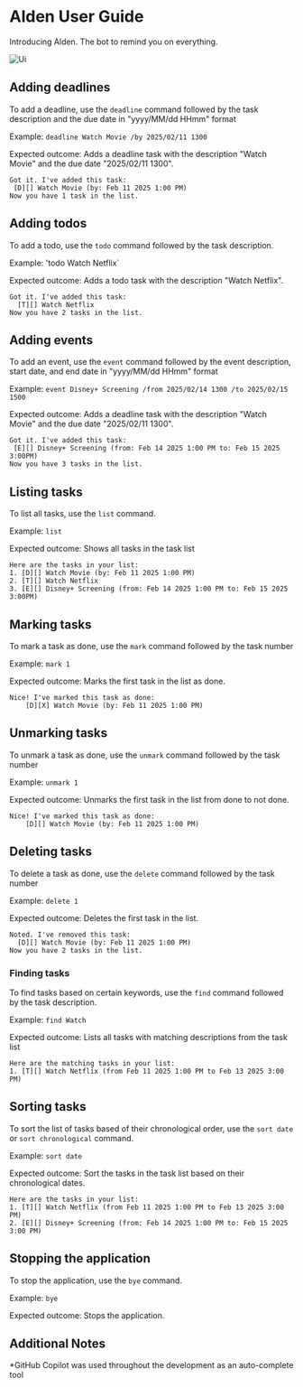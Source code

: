 # Alden User Guide

Introducing Alden. The bot to remind you on everything.

![Ui](https://github.com/user-attachments/assets/4c1266d2-2fdc-4038-aa23-b7b89b1c3a06)

## Adding deadlines

To add a deadline, use the `deadline` command followed by the task description and the due date in "yyyy/MM/dd HHmm" format

Example: `deadline Watch Movie /by 2025/02/11 1300`

Expected outcome: Adds a deadline task with the description "Watch Movie" and the due date "2025/02/11 1300".

```
Got it. I've added this task:
 [D][] Watch Movie (by: Feb 11 2025 1:00 PM)
Now you have 1 task in the list.
```

## Adding todos

To add a todo, use the `todo` command followed by the task description. 

Example: 'todo Watch Netflix`

Expected outcome: Adds a todo task with the description "Watch Netflix". 

```
Got it. I've added this task:
  [T][] Watch Netflix
Now you have 2 tasks in the list.
```

## Adding events

To add an event, use the `event` command followed by the event description, start date, and end date in "yyyy/MM/dd HHmm" format

Example: `event Disney+ Screening /from 2025/02/14 1300 /to 2025/02/15 1500`

Expected outcome: Adds a deadline task with the description "Watch Movie" and the due date "2025/02/11 1300".

```
Got it. I've added this task:
 [E][] Disney+ Screening (from: Feb 14 2025 1:00 PM to: Feb 15 2025 3:00PM)
Now you have 3 tasks in the list.
```

## Listing tasks

To list all tasks, use the `list` command.

Example: `list`

Expected outcome: Shows all tasks in the task list

```
Here are the tasks in your list:
1. [D][] Watch Movie (by: Feb 11 2025 1:00 PM)
2. [T][] Watch Netflix
3. [E][] Disney+ Screening (from: Feb 14 2025 1:00 PM to: Feb 15 2025 3:00PM)
```

## Marking tasks

To mark a task as done, use the `mark` command followed by the task number

Example: `mark 1`

Expected outcome: Marks the first task in the list as done.

```
Nice! I've marked this task as done:
    [D][X] Watch Movie (by: Feb 11 2025 1:00 PM)
```


## Unmarking tasks

To unmark a task as done, use the `unmark` command followed by the task number

Example: `unmark 1`

Expected outcome: Unmarks the first task in the list from done to not done.

```
Nice! I've marked this task as done:
    [D][] Watch Movie (by: Feb 11 2025 1:00 PM)
```


## Deleting tasks

To delete a task as done, use the `delete` command followed by the task number

Example: `delete 1`

Expected outcome: Deletes the first task in the list.

```
Noted. I've removed this task:
  [D][] Watch Movie (by: Feb 11 2025 1:00 PM)
Now you have 2 tasks in the list.
```

### Finding tasks 
To find tasks based on certain keywords, use the `find` command followed by the task description. 

Example: `find Watch`

Expected outcome: Lists all tasks with matching descriptions from the task list

```
Here are the matching tasks in your list:
1. [T][] Watch Netflix (from Feb 11 2025 1:00 PM to Feb 13 2025 3:00 PM)
```
 
## Sorting tasks
To sort the list of tasks based of their chronological order, use the `sort date` or `sort chronological` command.

Example: `sort date`

Expected outcome: Sort the tasks in the task list based on their chronological dates.

```
Here are the tasks in your list:
1. [T][] Watch Netflix (from Feb 11 2025 1:00 PM to Feb 13 2025 3:00 PM)
2. [E][] Disney+ Screening (from: Feb 14 2025 1:00 PM to: Feb 15 2025 3:00 PM)
```

## Stopping the application
To stop the application, use the `bye` command.

Example: `bye`

Expected outcome: Stops the application.

## Additional Notes
*GitHub Copilot was used throughout the development as an auto-complete tool
